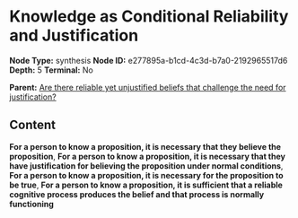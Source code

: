 # Knowledge as Conditional Reliability and Justification

**Node Type:** synthesis
**Node ID:** e277895a-b1cd-4c3d-b7a0-2192965517d6
**Depth:** 5
**Terminal:** No

**Parent:** [Are there reliable yet unjustified beliefs that challenge the need for justification?](are-there-reliable-yet-unjustified-beliefs-that-challenge-the-need-for-justification-antithesis-09c4c3e5-0acf-4d02-97a4-1ff207d285ff.md)

## Content

**For a person to know a proposition, it is necessary that they believe the proposition**, **For a person to know a proposition, it is necessary that they have justification for believing the proposition under normal conditions**, **For a person to know a proposition, it is necessary for the proposition to be true**, **For a person to know a proposition, it is sufficient that a reliable cognitive process produces the belief and that process is normally functioning**
